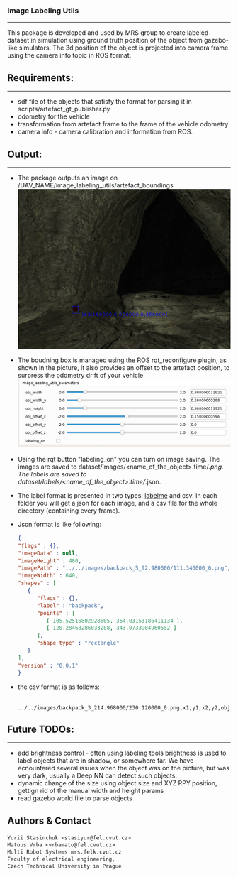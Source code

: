 ### Image Labeling Utils
-----------------
This package is developed and used by MRS group to create labeled dataset in simulation using ground truth position of the object from gazebo-like simulators.
The 3d position of the object is projected into camera frame using the camera info topic in ROS format.

## Requirements:
-----------------
- sdf file of the objects that satisfy the format for parsing it in scripts/artefact_gt_publisher.py
- odometry for the vehicle
- transformation from artefact frame to the frame of the vehicle odometry
- camera info - camera calibration and information from ROS.

## Output:
-----------------
- The package outputs an image on /UAV_NAME/image_labeling_utils/artefact_boundings
![config/backpack_label.png](config/backpack_label.png)
- The boudning box is managed using the ROS rqt_reconfigure plugin, as shown in the picture, it also provides an offset to the artefact position, to surpress the odometry drift of your vehicle
![config/rqt_pic.png](config/rqt_pic.png)
- Using the rqt button "labeling_on" you can turn on image saving. The images are saved to dataset/images/<name_of_the_object>.time/*.png. The labels are saved to  dataset/labels/<name_of_the_object>.time/*.json.
- The label format is presented in two types: [labelme](https://github.com/wkentaro/labelme) and csv. In each folder you will get a json for each image, and a csv file for the whole directory (containing every frame).
- Json format is like following:
   ```json
   {
   "flags" : {},
   "imageData" : null,
   "imageHeight" : 480,
   "imagePath" : "../../images/backpack_5_92.980000/111.340000_0.png",
   "imageWidth" : 640,
   "shapes" : [
      {
         "flags" : {},
         "label" : "backpack",
         "points" : [
            [ 105.52516802928605, 364.03153186411134 ],
            [ 128.28468286033288, 343.0733904960552 ]
         ],
         "shape_type" : "rectangle"
      }
   ],
   "version" : "0.0.1"
  }
  ```

- the csv format is as follows:
  ```
    ../../images/backpack_3_214.968000/230.120000_0.png,x1,y1,x2,y2,obj_name
  ```

## Future TODOs:
-----------------
- add brightness control - often using labeling tools brightness is used to label objects that are in shadow, or somewhere far. We have ecnountered several issues when the object was on the picture, but was very dark, usually a Deep NN can detect such objects.
- dynamic change of the size using object size and XYZ RPY position, gettign rid of the manual width and height params
- read gazebo world file to parse objects

Authors & Contact
-----------------
```
Yurii Stasinchuk <stasiyur@fel.cvut.cz>
Matous Vrba <vrbamato@fel.cvut.cz> 
Multi Robot Systems mrs.felk.cvut.cz
Faculty of electrical engineering,
Czech Technical University in Prague
```
